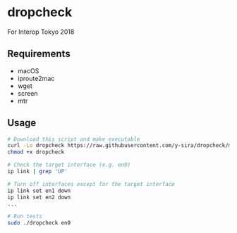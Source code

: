 # dropcheck

For Interop Tokyo 2018


## Requirements

- macOS
- iproute2mac
- wget
- screen
- mtr


## Usage

```sh
# Download this script and make executable
curl -Lo dropcheck https://raw.githubusercontent.com/y-sira/dropcheck/master/dropcheck
chmod +x dropcheck

# Check the target interface (e.g. en0)
ip link | grep 'UP'

# Turn off interfaces except for the target interface
ip link set en1 down
ip link set en2 down
...

# Run tests
sudo ./dropcheck en0
```
